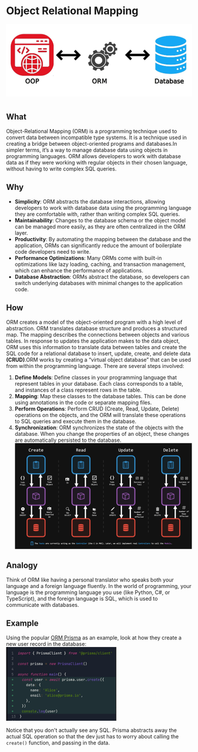 # Object Relational Mapping

![orm](../../images/orm.webp)
# 
## What

Object-Relational Mapping (ORM) is a programming technique used to convert data between incompatible type systems. It is a technique used in creating a bridge between object-oriented programs and databases.In simpler terms, it’s a way to manage database data using objects in programming languages. ORM allows developers to work with database data as if they were working with regular objects in their chosen language, without having to write complex SQL queries.



## Why

- **Simplicity**: ORM abstracts the database interactions, allowing developers to work with database data using the programming language they are comfortable with, rather than writing complex SQL queries.
- **Maintainability**: Changes to the database schema or the object model can be managed more easily, as they are often centralized in the ORM layer.
- **Productivity**: By automating the mapping between the database and the application, ORMs can significantly reduce the amount of boilerplate code developers need to write.
- **Performance Optimizations**: Many ORMs come with built-in optimizations like lazy loading, caching, and transaction management, which can enhance the performance of applications.
- **Database Abstraction**: ORMs abstract the database, so developers can switch underlying databases with minimal changes to the application code.

## How

 ORM creates a model of the object-oriented program with a high level of abstraction. ORM translates database structure and produces a structured map. The mapping describes the connections between objects and various tables. In response to updates the application makes to the data object, ORM uses this information to translate data between tables and create the SQL code for a relational database to insert, update, create, and delete data **(CRUD)**.ORM works by creating a “virtual object database” that can be used from within the programming language. There are several steps involved:

1. **Define Models**: Define classes in your programming language that represent tables in your database. Each class corresponds to a table, and instances of a class represent rows in the table.
2. **Mapping**: Map these classes to the database tables. This can be done using annotations in the code or separate mapping files.
3. **Perform Operations**: Perform CRUD (Create, Read, Update, Delete) operations on the objects, and the ORM will translate these operations to SQL queries and execute them in the database.
4. **Synchronization**: ORM synchronizes the state of the objects with the database. When you change the properties of an object, these changes are automatically persisted to the database.
![CRUD](../../images/CRUD.png)

## Analogy

Think of ORM like having a personal translator who speaks both your language and a foreign language fluently. In the world of programming, your language is the programming language you use (like Python, C#, or TypeScript), and the foreign language is SQL, which is used to communicate with databases.

## Example
Using the popular [ORM Prisma](https://www.prisma.io/docs/getting-started/quickstart-sqlite) as an example, look at how they create a new user record in the database:
					<img src="../../images/prismaORM.png" height=200/>				

Notice that you don't actually see any SQL. Prisma abstracts away the actual SQL operation so that the dev just has to worry about calling the `create()` function, and passing in the data.